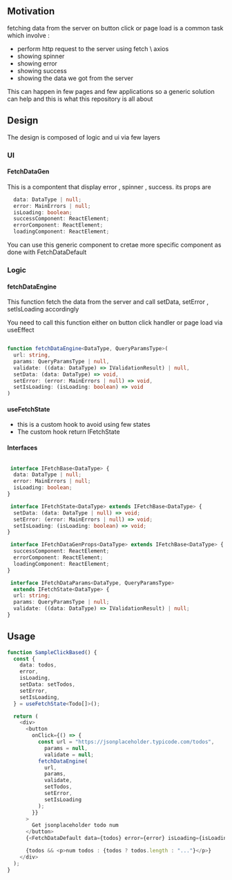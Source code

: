<h2>Motivation</h2>
fetching data from the server on button click or page load is a common task which involve :
<ul>
<li>perform http request to the server using fetch \ axios</li>
<li>showing spinner</li>
<li>showing error</li>
<li>showing success</li>
<li>showing the data we got from the server</li>
</ul>

<p>This can happen in few pages and few applications so a generic solution can help and this is what this repository is all about</p>

<h2>Design</h2>
The design is composed of logic and ui via few layers

<h3>UI</h3>
<h4>FetchDataGen</h4>
This is a compontent that display error , spinner , success. its props are

```ts
  data: DataType | null;
  error: MainErrors | null;
  isLoading: boolean;
  successComponent: ReactElement;
  errorComponent: ReactElement;
  loadingComponent: ReactElement;
```

You can use this generic component to cretae more specific component as done with FetchDataDefault

<h3>Logic</h3>
<h4>fetchDataEngine</h4>
<p>This function fetch the data from the server and call setData, setError , setIsLoading accordingly</p>
<p>You need to call this function either on button click handler or page load via useEffect</p>

```ts

function fetchDataEngine<DataType, QueryParamsType>(
  url: string,
  params: QueryParamsType | null,
  validate: ((data: DataType) => IValidationResult) | null,
  setData: (data: DataType) => void,
  setError: (error: MainErrors | null) => void,
  setIsLoading: (isLoading: boolean) => void
) 
```




<h4>useFetchState</h4>
<ul>
<li>this is a custom hook to avoid using few states </li>
<li>The custom hook return IFetchState<DataType></li>
</ul>

<h4>Interfaces</h4>

```ts

 interface IFetchBase<DataType> {
  data: DataType | null;
  error: MainErrors | null;
  isLoading: boolean;
}

 interface IFetchState<DataType> extends IFetchBase<DataType> {
  setData: (data: DataType | null) => void;
  setError: (error: MainErrors | null) => void;
  setIsLoading: (isLoading: boolean) => void;
}

 interface IFetchDataGenProps<DataType> extends IFetchBase<DataType> {
  successComponent: ReactElement;
  errorComponent: ReactElement;
  loadingComponent: ReactElement;
}

 interface IFetchDataParams<DataType, QueryParamsType>
  extends IFetchState<DataType> {
  url: string;
  params: QueryParamsType | null;
  validate: ((data: DataType) => IValidationResult) | null;
}

```

<h2>Usage</h2>

```ts
function SampleClickBased() {
  const {
    data: todos,
    error,
    isLoading,
    setData: setTodos,
    setError,
    setIsLoading,
  } = useFetchState<Todo[]>();

  return (
    <div>
      <button
        onClick={() => {
          const url = "https://jsonplaceholder.typicode.com/todos",
            params = null,
            validate = null;
          fetchDataEngine(
            url,
            params,
            validate,
            setTodos,
            setError,
            setIsLoading
          );
        }}
      >
        Get jsonplaceholder todo num
      </button>
      {<FetchDataDefault data={todos} error={error} isLoading={isLoading} />}

      {todos && <p>num todos : {todos ? todos.length : "..."}</p>}
    </div>
  );
}
```
